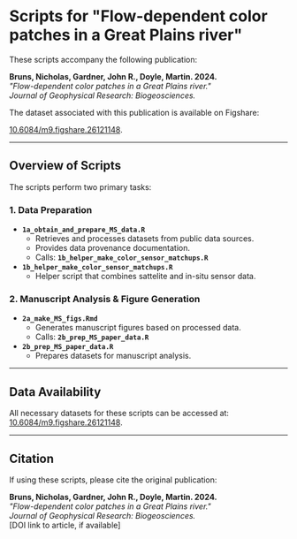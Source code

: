 # Scripts for "Flow-dependent color patches in a Great Plains river"

These scripts accompany the following publication:

**Bruns, Nicholas, Gardner, John R., Doyle, Martin. 2024.**  
*"Flow-dependent color patches in a Great Plains river."*  
*Journal of Geophysical Research: Biogeosciences.*  

The dataset associated with this publication is available on Figshare:  

[10.6084/m9.figshare.26121148](https://doi.org/10.6084/m9.figshare.26125843.v1).

---

## Overview of Scripts  

The scripts perform two primary tasks:

### **1. Data Preparation**
   - **`1a_obtain_and_prepare_MS_data.R`**  
     - Retrieves and processes datasets from public data sources.  
     - Provides data provenance documentation.  
     - Calls: **`1b_helper_make_color_sensor_matchups.R`**  
   - **`1b_helper_make_color_sensor_matchups.R`**  
     - Helper script that combines sattelite and in-situ sensor data.

### **2. Manuscript Analysis & Figure Generation**
   - **`2a_make_MS_figs.Rmd`**  
     - Generates manuscript figures based on processed data.  
     - Calls: **`2b_prep_MS_paper_data.R`**  
   - **`2b_prep_MS_paper_data.R`**  
     - Prepares datasets for manuscript analysis.

---

## Data Availability  

All necessary datasets for these scripts can be accessed at:  
[10.6084/m9.figshare.26121148](https://doi.org/10.6084/m9.figshare.26121148).

---

## Citation  

If using these scripts, please cite the original publication:  

**Bruns, Nicholas, Gardner, John R., Doyle, Martin. 2024.**  
*"Flow-dependent color patches in a Great Plains river."*  
*Journal of Geophysical Research: Biogeosciences.*  
[DOI link to article, if available]

